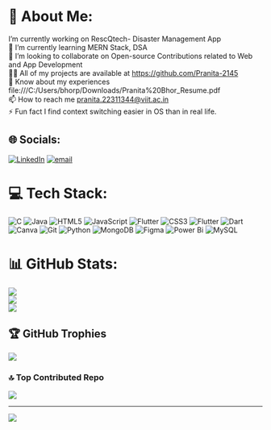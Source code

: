 # 💫 About Me:
I’m currently working on RescQtech- Disaster Management App<br>🌱 I’m currently learning MERN Stack, DSA<br>👯 I’m looking to collaborate on Open-source Contributions related to Web and App Development<br>👨‍💻 All of my projects are available at https://github.com/Pranita-2145<br>📄 Know about my experiences file:///C:/Users/bhorp/Downloads/Pranita%20Bhor_Resume.pdf<br>📫 How to reach me pranita.22311344@viit.ac.in<br>⚡ Fun fact I find context switching easier in OS than in real life.


## 🌐 Socials:
[![LinkedIn](https://img.shields.io/badge/LinkedIn-%230077B5.svg?logo=linkedin&logoColor=white)](https://linkedin.com/in/linkedin.com/in/pranita-bhor) [![email](https://img.shields.io/badge/Email-D14836?logo=gmail&logoColor=white)](mailto:pranita.22311344@viit.ac.in) 

# 💻 Tech Stack:
![C](https://img.shields.io/badge/c-%2300599C.svg?style=for-the-badge&logo=c&logoColor=white) ![Java](https://img.shields.io/badge/java-%23ED8B00.svg?style=for-the-badge&logo=openjdk&logoColor=white) ![HTML5](https://img.shields.io/badge/html5-%23E34F26.svg?style=for-the-badge&logo=html5&logoColor=white) ![JavaScript](https://img.shields.io/badge/javascript-%23323330.svg?style=for-the-badge&logo=javascript&logoColor=%23F7DF1E) ![Flutter](https://img.shields.io/badge/Flutter-%2302569B.svg?style=for-the-badge&logo=Flutter&logoColor=white) ![CSS3](https://img.shields.io/badge/css3-%231572B6.svg?style=for-the-badge&logo=css3&logoColor=white) ![Flutter](https://img.shields.io/badge/Flutter-%2302569B.svg?style=for-the-badge&logo=Flutter&logoColor=white) ![Dart](https://img.shields.io/badge/dart-%230175C2.svg?style=for-the-badge&logo=dart&logoColor=white) ![Canva](https://img.shields.io/badge/Canva-%2300C4CC.svg?style=for-the-badge&logo=Canva&logoColor=white) ![Git](https://img.shields.io/badge/git-%23F05033.svg?style=for-the-badge&logo=git&logoColor=white) ![Python](https://img.shields.io/badge/python-3670A0?style=for-the-badge&logo=python&logoColor=ffdd54) ![MongoDB](https://img.shields.io/badge/MongoDB-%234ea94b.svg?style=for-the-badge&logo=mongodb&logoColor=white) ![Figma](https://img.shields.io/badge/figma-%23F24E1E.svg?style=for-the-badge&logo=figma&logoColor=white) ![Power Bi](https://img.shields.io/badge/power_bi-F2C811?style=for-the-badge&logo=powerbi&logoColor=black) ![MySQL](https://img.shields.io/badge/mysql-4479A1.svg?style=for-the-badge&logo=mysql&logoColor=white)
# 📊 GitHub Stats:
![](https://github-readme-stats.vercel.app/api?username=pranita-2145&theme=dark&hide_border=false&include_all_commits=false&count_private=false)<br/>
![](https://nirzak-streak-stats.vercel.app/?user=pranita-2145&theme=dark&hide_border=false)<br/>
![](https://github-readme-stats.vercel.app/api/top-langs/?username=pranita-2145&theme=dark&hide_border=false&include_all_commits=false&count_private=false&layout=compact)

## 🏆 GitHub Trophies
![](https://github-profile-trophy.vercel.app/?username=pranita-2145&theme=radical&no-frame=false&no-bg=true&margin-w=4)

### 🔝 Top Contributed Repo
![](https://github-contributor-stats.vercel.app/api?username=pranita-2145&limit=5&theme=dark&combine_all_yearly_contributions=true)

---
[![](https://visitcount.itsvg.in/api?id=pranita-2145&icon=0&color=0)](https://visitcount.itsvg.in)

<!-- Proudly created with GPRM ( https://gprm.itsvg.in ) -->
